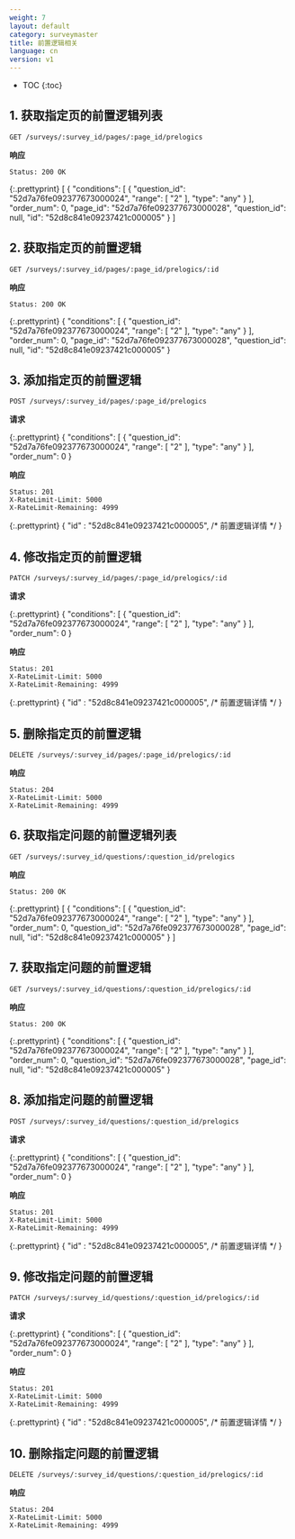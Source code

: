 ```yaml
---
weight: 7
layout: default
category: surveymaster
title: 前置逻辑相关
language: cn
version: v1
---
```


* TOC
{:toc}

## 1. 获取指定页的前置逻辑列表
    GET /surveys/:survey_id/pages/:page_id/prelogics

**响应**

    Status: 200 OK

{:.prettyprint}
    [
        {
            "conditions": [
                {
                    "question_id": "52d7a76fe092377673000024",
                    "range": [
                        "2"
                    ],
                    "type": "any"
                }
            ],
            "order_num": 0,
            "page_id": "52d7a76fe092377673000028",
            "question_id": null,
            "id": "52d8c841e09237421c000005"
        }
    ]

## 2. 获取指定页的前置逻辑
    GET /surveys/:survey_id/pages/:page_id/prelogics/:id

**响应**

    Status: 200 OK

{:.prettyprint}
    {
        "conditions": [
            {
                "question_id": "52d7a76fe092377673000024",
                "range": [
                    "2"
                ],
                "type": "any"
            }
        ],
        "order_num": 0,
        "page_id": "52d7a76fe092377673000028",
        "question_id": null,
        "id": "52d8c841e09237421c000005"
    }

## 3. 添加指定页的前置逻辑
    POST /surveys/:survey_id/pages/:page_id/prelogics

**请求**

{:.prettyprint}
    {
        "conditions": [
            {
                "question_id": "52d7a76fe092377673000024",
                "range": [
                    "2"
                ],
                "type": "any"
            }
        ],
        "order_num": 0
    }

**响应**

    Status: 201
    X-RateLimit-Limit: 5000
    X-RateLimit-Remaining: 4999

{:.prettyprint}
    {
        "id" : "52d8c841e09237421c000005",
        /* 前置逻辑详情 */
    }

## 4. 修改指定页的前置逻辑
    PATCH /surveys/:survey_id/pages/:page_id/prelogics/:id

**请求**

{:.prettyprint}
    {
        "conditions": [
            {
                "question_id": "52d7a76fe092377673000024",
                "range": [
                    "2"
                ],
                "type": "any"
            }
        ],
        "order_num": 0
    }

**响应**

    Status: 201
    X-RateLimit-Limit: 5000
    X-RateLimit-Remaining: 4999

{:.prettyprint}
    {
        "id" : "52d8c841e09237421c000005",
        /* 前置逻辑详情 */
    }

## 5. 删除指定页的前置逻辑
    DELETE /surveys/:survey_id/pages/:page_id/prelogics/:id

**响应**

    Status: 204
    X-RateLimit-Limit: 5000
    X-RateLimit-Remaining: 4999

## 6. 获取指定问题的前置逻辑列表
    GET /surveys/:survey_id/questions/:question_id/prelogics

**响应**

    Status: 200 OK

{:.prettyprint}
    [
        {
            "conditions": [
                {
                    "question_id": "52d7a76fe092377673000024",
                    "range": [
                        "2"
                    ],
                    "type": "any"
                }
            ],
            "order_num": 0,
            "question_id": "52d7a76fe092377673000028",
            "page_id": null,
            "id": "52d8c841e09237421c000005"
        }
    ]

## 7. 获取指定问题的前置逻辑
    GET /surveys/:survey_id/questions/:question_id/prelogics/:id

**响应**

    Status: 200 OK

{:.prettyprint}
    {
        "conditions": [
            {
                "question_id": "52d7a76fe092377673000024",
                "range": [
                    "2"
                ],
                "type": "any"
            }
        ],
        "order_num": 0,
        "question_id": "52d7a76fe092377673000028",
        "page_id": null,
        "id": "52d8c841e09237421c000005"
    }

## 8. 添加指定问题的前置逻辑
    POST /surveys/:survey_id/questions/:question_id/prelogics

**请求**

{:.prettyprint}
    {
        "conditions": [
            {
                "question_id": "52d7a76fe092377673000024",
                "range": [
                    "2"
                ],
                "type": "any"
            }
        ],
        "order_num": 0
    }

**响应**

    Status: 201
    X-RateLimit-Limit: 5000
    X-RateLimit-Remaining: 4999

{:.prettyprint}
    {
        "id" : "52d8c841e09237421c000005",
        /* 前置逻辑详情 */
    }

## 9. 修改指定问题的前置逻辑
    PATCH /surveys/:survey_id/questions/:question_id/prelogics/:id

**请求**

{:.prettyprint}
    {
        "conditions": [
            {
                "question_id": "52d7a76fe092377673000024",
                "range": [
                    "2"
                ],
                "type": "any"
            }
        ],
        "order_num": 0
    }


**响应**

    Status: 201
    X-RateLimit-Limit: 5000
    X-RateLimit-Remaining: 4999

{:.prettyprint}
    {
        "id" : "52d8c841e09237421c000005",
        /* 前置逻辑详情 */
    }

## 10. 删除指定问题的前置逻辑
    DELETE /surveys/:survey_id/questions/:question_id/prelogics/:id

**响应**

    Status: 204
    X-RateLimit-Limit: 5000
    X-RateLimit-Remaining: 4999
